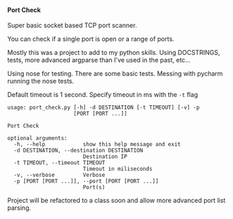 #### Port Check


Super basic socket based TCP port scanner.

You can check if a single port is open or a range of ports.

Mostly this was a project to add to my python skills. Using DOCSTRINGS, tests, more advanced argparse than I've used in the past, etc...

Using nose for testing. There are some basic tests. Messing with pycharm running the nose tests.

Default timeout is 1 second. Specify timeout in ms with the `-t` flag
```
usage: port_check.py [-h] -d DESTINATION [-t TIMEOUT] [-v] -p
                     [PORT [PORT ...]]

Port Check

optional arguments:
  -h, --help            show this help message and exit
  -d DESTINATION, --destination DESTINATION
                        Destination IP
  -t TIMEOUT, --timeout TIMEOUT
                        Timeout in miliseconds
  -v, --verbose         Verbose
  -p [PORT [PORT ...]], --port [PORT [PORT ...]]
                        Port(s)
```

Project will be refactored to a class soon and allow more advanced port list parsing.